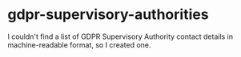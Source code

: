 # gdpr-supervisory-authorities

I couldn't find a list of GDPR Supervisory Authority contact details in machine-readable format, so I created one.
